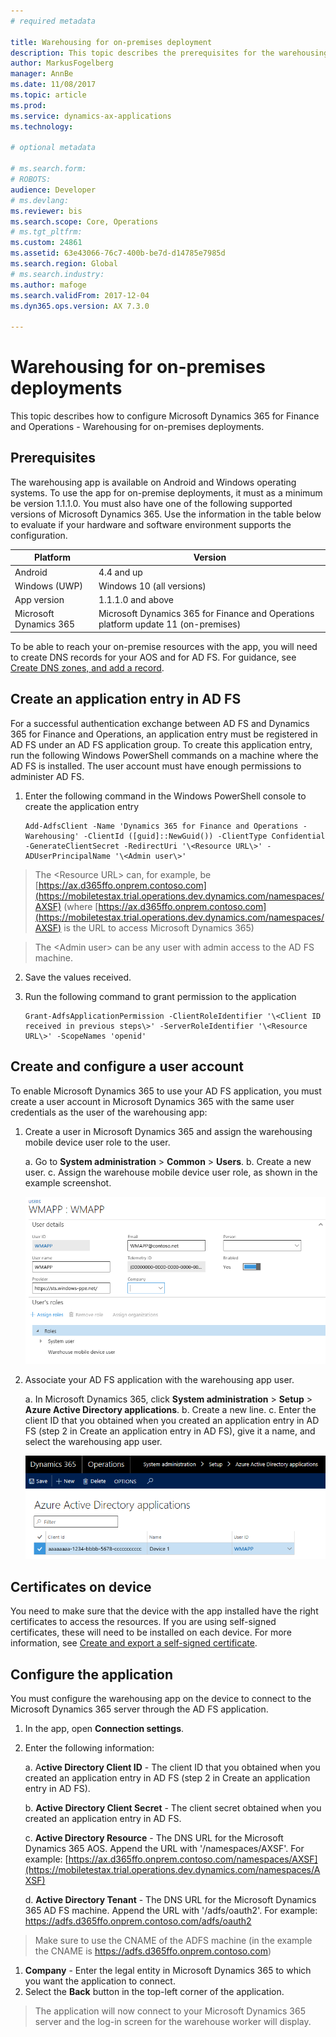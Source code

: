 ```yaml
---
# required metadata

title: Warehousing for on-premises deployment
description: This topic describes the prerequisites for the warehousing app for on-premises deployments.
author: MarkusFogelberg
manager: AnnBe
ms.date: 11/08/2017
ms.topic: article
ms.prod: 
ms.service: dynamics-ax-applications
ms.technology: 

# optional metadata

# ms.search.form: 
# ROBOTS: 
audience: Developer
# ms.devlang: 
ms.reviewer: bis
ms.search.scope: Core, Operations
# ms.tgt_pltfrm: 
ms.custom: 24861
ms.assetid: 63e43066-76c7-400b-be7d-d14785e7985d
ms.search.region: Global
# ms.search.industry: 
ms.author: mafoge
ms.search.validFrom: 2017-12-04
ms.dyn365.ops.version: AX 7.3.0

---
```

# Warehousing for on-premises deployments
This topic describes how to configure Microsoft Dynamics 365 for Finance and
Operations - Warehousing for on-premises deployments.

## Prerequisites
The warehousing app is available on Android and Windows operating systems. To
use the app for on-premise deployments, it must as a minimum be version 1.1.1.0.
You must also have one of the following supported versions of Microsoft Dynamics
365. Use the information in the table below to evaluate if your hardware and
software environment supports the configuration.

| Platform               | Version                                                                            |
|------------------------|------------------------------------------------------------------------------------|
| Android                | 4.4 and up                                                                         |
| Windows (UWP)          | Windows 10 (all versions)                                                          |
| App version            | 1.1.1.0 and above                                                                  |
| Microsoft Dynamics 365 | Microsoft Dynamics 365 for Finance and Operations platform update 11 (on-premises) |

To be able to reach your on-premise resources with the app, you will need to
create DNS records for your AOS and for AD FS. For guidance, see [Create DNS
zones, and add a
record](https://docs.microsoft.com/en-us/dynamics365/unified-operations/dev-itpro/deployment/setup-deploy-on-premises-environments#createdns).

## Create an application entry in AD FS
For a successful authentication exchange between AD FS and Dynamics 365 for
Finance and Operations, an application entry must be registered in AD FS under
an AD FS application group. To create this application entry, run the following
Windows PowerShell commands on a machine where the AD FS is installed. The user
account must have enough permissions to administer AD FS.

1.  Enter the following command in the Windows PowerShell console to create the
    application entry  
    
        Add-AdfsClient -Name 'Dynamics 365 for Finance and Operations - Warehousing' -ClientId ([guid]::NewGuid()) -ClientType Confidential -GenerateClientSecret -RedirectUri '\<Resource URL\>' -ADUserPrincipalName '\<Admin user\>' 

>   The \<Resource URL\> can, for example, be
>   [https://ax.d365ffo.onprem.contoso.com](https://mobiletestax.trial.operations.dev.dynamics.com/namespaces/AXSF)
>   (where
>   [https://ax.d365ffo.onprem.contoso.com](https://mobiletestax.trial.operations.dev.dynamics.com/namespaces/AXSF)
>   is the URL to access Microsoft Dynamics 365)

>   The \<Admin user\> can be any user with admin access to the AD FS machine.

2.  Save the values received.

3.  Run the following command to grant permission to the application  
    
        Grant-AdfsApplicationPermission -ClientRoleIdentifier '\<Client ID received in previous steps\>' -ServerRoleIdentifier '\<Resource URL\>' -ScopeNames 'openid'
## Create and configure a user account

To enable Microsoft Dynamics 365 to use your AD FS application, you must create
a user account in Microsoft Dynamics 365 with the same user credentials as the
user of the warehousing app:

1.  Create a user in Microsoft Dynamics 365 and assign the warehousing mobile
    device user role to the user.

    a.  Go to **System administration** \> **Common** \> **Users**.
    b.  Create a new user.
    c.  Assign the warehouse mobile device user role, as shown in the example
        screenshot.

    ![Create and configure a user](media/wmapp-users.png)

2.  Associate your AD FS application with the warehousing app user.

    a.  In Microsoft Dynamics 365, click **System administration** \> **Setup**
        \> **Azure Active Directory applications**.
    b.  Create a new line.
    c.  Enter the client ID that you obtained when you created an application
        entry in AD FS (step 2 in Create an application entry in AD FS), give it
        a name, and select the warehousing app user.

    ![Azure Active Drectory applications ](media/azure-active-directory.png)


## Certificates on device

You need to make sure that the device with the app installed have the right
certificates to access the resources. If you are using self-signed certificates,
these will need to be installed on each device. For more information, see
[Create and export a self-signed
certificate](https://technet.microsoft.com/en-us/library/ff710475(v=ws.10).aspx).

## Configure the application

You must configure the warehousing app on the device to connect to the Microsoft
Dynamics 365 server through the AD FS application.

1.  In the app, open **Connection settings**.
2.  Enter the following information:

    a.  A**ctive Directory Client ID** - The client ID that you obtained when
        you created an application entry in AD FS (step 2 in Create an
        application entry in AD FS).

    b.  **Active Directory Client Secret** - The client secret obtained when you
        created an application entry in AD FS.

    c.  **Active Directory Resource** - The DNS URL for the Microsoft Dynamics
        365 AOS. Append the URL with '/namespaces/AXSF'. For example:
        [https://ax.d365ffo.onprem.contoso.com/namespaces/AXSF](https://mobiletestax.trial.operations.dev.dynamics.com/namespaces/AXSF)

    d.  **Active Directory Tenant** - The DNS URL for the Microsoft Dynamics 365
        AD FS machine. Append the URL with '/adfs/oauth2'. For example:  
        <https://adfs.d365ffo.onprem.contoso.com/adfs/oauth2>

>   Make sure to use the CNAME of the ADFS machine (in the example the CNAME is
>   <https://adfs.d365ffo.onprem.contoso.com>)

1.  **Company** - Enter the legal entity in Microsoft Dynamics 365 to which you
    want the application to connect.
2.  Select the **Back** button in the top-left corner of the application.

>   The application will now connect to your Microsoft Dynamics 365 server and
>   the log-in screen for the warehouse worker will display.
